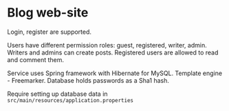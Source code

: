 # Blog web-site

Login, register are supported.

Users have different permission roles: guest, registered, writer, admin.
Writers and admins can create posts. Registered users are allowed to read and comment them.

Service uses Spring framework with Hibernate for MySQL.
Template engine - Freemarker.
Database holds passwords as a Sha1 hash.

Require setting up database data in `src/main/resources/application.properties`
